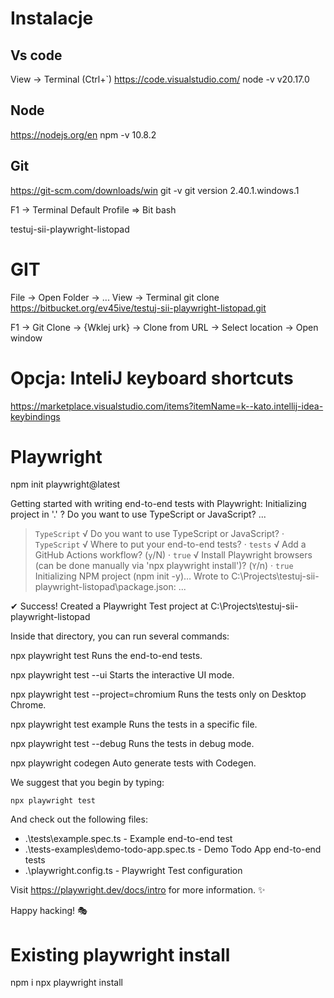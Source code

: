 # Instalacje
  
## Vs code
View -> Terminal (Ctrl+`)
https://code.visualstudio.com/
node -v 
v20.17.0

## Node
https://nodejs.org/en
npm -v 
10.8.2

## Git
https://git-scm.com/downloads/win
git -v 
git version 2.40.1.windows.1

F1 -> Terminal Default Profile => Bit bash

testuj-sii-playwright-listopad

# GIT
File -> Open Folder -> ...
View -> Terminal
git clone https://bitbucket.org/ev45ive/testuj-sii-playwright-listopad.git

F1 -> Git Clone -> {Wklej urk} -> Clone from URL -> Select location -> Open window

# Opcja: InteliJ keyboard shortcuts
https://marketplace.visualstudio.com/items?itemName=k--kato.intellij-idea-keybindings


# Playwright
npm init playwright@latest

Getting started with writing end-to-end tests with Playwright:
Initializing project in '.'
? Do you want to use TypeScript or JavaScript? ...
> `TypeScript`
√ Do you want to use TypeScript or JavaScript? · `TypeScript`
√ Where to put your end-to-end tests? · `tests`
√ Add a GitHub Actions workflow? (`y`/N) · `true`
√ Install Playwright browsers (can be done manually via 'npx playwright install')? (`Y`/n) · `true`
Initializing NPM project (npm init -y)…
Wrote to C:\Projects\testuj-sii-playwright-listopad\package.json:
...

✔ Success! Created a Playwright Test project at C:\Projects\testuj-sii-playwright-listopad

Inside that directory, you can run several commands:

  npx playwright test
    Runs the end-to-end tests.

  npx playwright test --ui
    Starts the interactive UI mode.

  npx playwright test --project=chromium
    Runs the tests only on Desktop Chrome.

  npx playwright test example
    Runs the tests in a specific file.

  npx playwright test --debug
    Runs the tests in debug mode.

  npx playwright codegen
    Auto generate tests with Codegen.

We suggest that you begin by typing:

    npx playwright test

And check out the following files:
  - .\tests\example.spec.ts - Example end-to-end test
  - .\tests-examples\demo-todo-app.spec.ts - Demo Todo App end-to-end tests
  - .\playwright.config.ts - Playwright Test configuration

Visit https://playwright.dev/docs/intro for more information. ✨

Happy hacking! 🎭

# Existing playwright install
npm i 
npx playwright install



